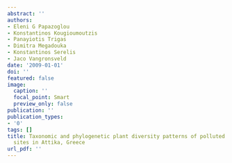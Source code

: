 ```yaml
---
abstract: ''
authors:
- Eleni G Papazoglou
- Konstantinos Kougioumoutzis
- Panayiotis Trigas
- Dimitra Megadouka
- Konstantinos Serelis
- Jaco Vangronsveld
date: '2009-01-01'
doi: ''
featured: false
image:
  caption: ''
  focal_point: Smart
  preview_only: false
publication: ''
publication_types:
- '0'
tags: []
title: Taxonomic and phylogenetic plant diversity patterns of polluted metal mining
  sites in Attika, Greece
url_pdf: ''
---
```

